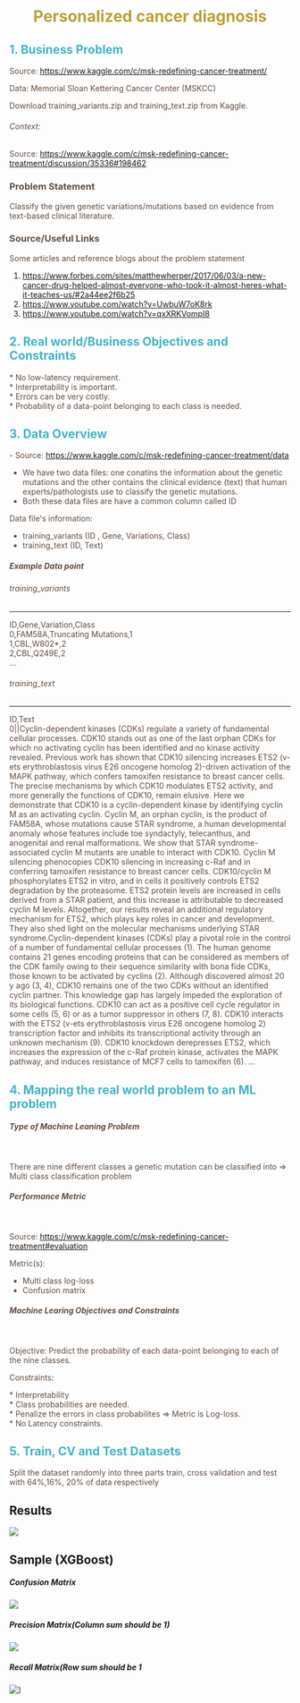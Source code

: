 <h1><center><font color='#BBA036'>Personalized cancer diagnosis</font></center></h1>

<h2><font color='#40B5C4'> 1. Business Problem </font></h2>

<font color='#614D40'>
    
Source: https://www.kaggle.com/c/msk-redefining-cancer-treatment/
<p> Data: Memorial Sloan Kettering Cancer Center (MSKCC)</p>
<p> Download training_variants.zip and training_text.zip from Kaggle.</p> 

<h6> Context:</h6>
    
Source: https://www.kaggle.com/c/msk-redefining-cancer-treatment/discussion/35336#198462

<h3>Problem Statement</h3>
Classify the given genetic variations/mutations based on evidence from text-based clinical literature.
<br>
<h3> Source/Useful Links</h3>
<p>  Some articles and reference blogs about the problem statement </p> </font>

1. https://www.forbes.com/sites/matthewherper/2017/06/03/a-new-cancer-drug-helped-almost-everyone-who-took-it-almost-heres-what-it-teaches-us/#2a44ee2f6b25<br>
2. https://www.youtube.com/watch?v=UwbuW7oK8rk <br>
3. https://www.youtube.com/watch?v=qxXRKVompI8


<h2><font color='#40B5C4'> 2. Real world/Business Objectives and Constraints</font></h2>

<font color='#614D40'>
* No low-latency requirement.<br>
* Interpretability is important.<br>
* Errors can be very costly.<br>
* Probability of a data-point belonging to each class is needed. </font>

<h2><font color='#40B5C4'> 3. Data Overview </font></h2>

<font color='#614D40'>- Source: https://www.kaggle.com/c/msk-redefining-cancer-treatment/data
- We have two data files: one conatins the information about the genetic mutations and the other contains the clinical evidence (text) that  human experts/pathologists use to classify the genetic mutations. 
- Both these data files are have a common column called ID

<p> 
    Data file's information:
    <ul> 
        <li>
        training_variants (ID , Gene, Variations, Class)
        </li>
        <li>
        training_text (ID, Text)
        </li>
    </ul>
</p>

<h5>Example Data point</h5>
<h6>training_variants</h6>
<hr>
ID,Gene,Variation,Class<br>
0,FAM58A,Truncating Mutations,1 <br>
1,CBL,W802*,2 <br>
2,CBL,Q249E,2 <br>
...

<h6> training_text</h6>
<hr>
ID,Text <br>
0||Cyclin-dependent kinases (CDKs) regulate a variety of fundamental cellular processes. CDK10 stands out as one of the last orphan CDKs for which no activating cyclin has been identified and no kinase activity revealed. Previous work has shown that CDK10 silencing increases ETS2 (v-ets erythroblastosis virus E26 oncogene homolog 2)-driven activation of the MAPK pathway, which confers tamoxifen resistance to breast cancer cells. The precise mechanisms by which CDK10 modulates ETS2 activity, and more generally the functions of CDK10, remain elusive. Here we demonstrate that CDK10 is a cyclin-dependent kinase by identifying cyclin M as an activating cyclin. Cyclin M, an orphan cyclin, is the product of FAM58A, whose mutations cause STAR syndrome, a human developmental anomaly whose features include toe syndactyly, telecanthus, and anogenital and renal malformations. We show that STAR syndrome-associated cyclin M mutants are unable to interact with CDK10. Cyclin M silencing phenocopies CDK10 silencing in increasing c-Raf and in conferring tamoxifen resistance to breast cancer cells. CDK10/cyclin M phosphorylates ETS2 in vitro, and in cells it positively controls ETS2 degradation by the proteasome. ETS2 protein levels are increased in cells derived from a STAR patient, and this increase is attributable to decreased cyclin M levels. Altogether, our results reveal an additional regulatory mechanism for ETS2, which plays key roles in cancer and development. They also shed light on the molecular mechanisms underlying STAR syndrome.Cyclin-dependent kinases (CDKs) play a pivotal role in the control of a number of fundamental cellular processes (1). The human genome contains 21 genes encoding proteins that can be considered as members of the CDK family owing to their sequence similarity with bona fide CDKs, those known to be activated by cyclins (2). Although discovered almost 20 y ago (3, 4), CDK10 remains one of the two CDKs without an identified cyclin partner. This knowledge gap has largely impeded the exploration of its biological functions. CDK10 can act as a positive cell cycle regulator in some cells (5, 6) or as a tumor suppressor in others (7, 8). CDK10 interacts with the ETS2 (v-ets erythroblastosis virus E26 oncogene homolog 2) transcription factor and inhibits its transcriptional activity through an unknown mechanism (9). CDK10 knockdown derepresses ETS2, which increases the expression of the c-Raf protein kinase, activates the MAPK pathway, and induces resistance of MCF7 cells to tamoxifen (6). ... </font>

<h2><font color='#40B5C4'> 4. Mapping the real world problem to an ML problem </font></h2>

<font color='#614D40'><h5>Type of Machine Leaning Problem </h5><br>
<p> There are nine different classes a genetic mutation can be classified into => Multi class classification problem </p></font>

<font color='#614D40'><h5>Performance Metric  </h5><br>

Source: https://www.kaggle.com/c/msk-redefining-cancer-treatment#evaluation
    
Metric(s):

* Multi class log-loss <br>
* Confusion matrix 
</font>

<font color='#614D40'><h5>Machine Learing Objectives and Constraints</h5><br>
<p> <p> Objective: Predict the probability of each data-point belonging to each of the nine classes.
</p>
<p> Constraints:
</p>
* Interpretability <br>
* Class probabilities are needed.<br>
* Penalize the errors in class probabilites => Metric is Log-loss.<br>
* No Latency constraints. </font>

<h2><font color='#40B5C4'>5. Train, CV and Test Datasets </font></h2>

<font color='#614D40'><p> Split the dataset randomly into three parts train, cross validation and test with 64%,16%, 20% of data respectively </p></font>


## Results
![](https://github.com/RaviVaishnav20/Machine_Learning-Case_Studies/blob/master/Personalized%20Cancer%20Diagnosis/models_summary.PNG)

## Sample (XGBoost)
##### Confusion Matrix
![](https://github.com/RaviVaishnav20/Machine_Learning-Case_Studies/blob/master/Personalized%20Cancer%20Diagnosis/original_cm.png)
##### Precision Matrix(Column sum should be 1)
![](https://github.com/RaviVaishnav20/Machine_Learning-Case_Studies/blob/master/Personalized%20Cancer%20Diagnosis/precision_cm.png)
##### Recall Matrix(Row sum should be 1
![)](https://github.com/RaviVaishnav20/Machine_Learning-Case_Studies/blob/master/Personalized%20Cancer%20Diagnosis/recall_cm.png)
